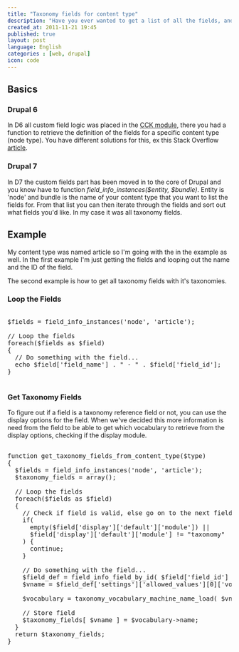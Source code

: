 ```yaml
---
title: "Taxonomy fields for content type"
description: "Have you ever wanted to get a list of all the fields, and it's definitions in Drupal? I had this problem earlier today and was trying to get all taxonomy fields for a particular node type in Drupal 7. The problems was to _get a list of all the fields from a content type in Drupal 7 and select only the taxonomy references_?"
created_at: 2011-11-21 19:45
published: true
layout: post
language: English
categories : [web, drupal]
icon: code
---
```


## Basics

### Drupal 6

In D6 all custom field logic was placed in the [CCK module](http://drupal.org/project/cck), there you had a function 
to retrieve the definition of the fields for a specific content type (node type). You have different solutions for 
this, ex this Stack Overflow [article](http://stackoverflow.com/questions/2992134/how-to-list-cck-fields-by-content-type-in-drupal/7852203#7852203).

### Drupal 7

In D7 the custom fields part has been moved in to the core of Drupal and you know have to function 
_field_info_instances($entity, $bundle)_. Entity is 'node' and bundle is the name of your content type 
that you want to list the fields for. From that list you can then iterate through the fields and sort out 
what fields you'd like. In my case it was all taxonomy fields.

## Example

My content type was named article so I'm going with the in the example as well. In the first example I'm just 
getting the fields and looping out the name and the ID of the field. 

The second example is how to get all taxonomy fields with it's taxonomies.

### Loop the Fields

<pre  class="brush: php">
  
$fields = field_info_instances('node', 'article');

// Loop the fields
foreach($fields as $field)
{
  // Do something with the field...
  echo $field['field_name'] . " - " . $field['field_id'];
}

</pre>

### Get Taxonomy Fields

To figure out if a field is a taxonomy reference field or not, you can use the display options for the field. 
When we've decided this more information is need from the field to be able to get which vocabulary to retrieve 
from the display options, checking if the display module.

<pre class="brush: php">
  
function get_taxonomy_fields_from_content_type($type)
{
  $fields = field_info_instances('node', 'article');
  $taxonomy_fields = array();
  
  // Loop the fields
  foreach($fields as $field)
  {
    // Check if field is valid, else go on to the next field
    if( 
      empty($field['display']['default']['module']) || 
      $field['display']['default']['module'] != "taxonomy" 
    ) {
      continue;
    }
    
    // Do something with the field...
    $field_def = field_info_field_by_id( $field['field_id'] );
    $vname = $field_def['settings']['allowed_values'][0]['vocabulary'];
    
    $vocabulary = taxonomy_vocabulary_machine_name_load( $vname );
    
    // Store field
    $taxonomy_fields[ $vname ] = $vocabulary->name;
  }
  return $taxonomy_fields;
}
</pre>
